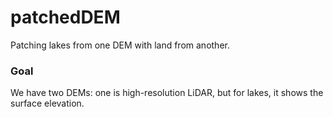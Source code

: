# patchedDEM
Patching lakes from one DEM with land from another.

### Goal

We have two DEMs: one is high-resolution LiDAR, but for lakes, it shows the surface elevation. 